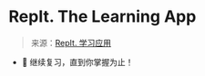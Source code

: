 <!--yml

category: 未分类

date: 2024-05-27 14:31:31

-->

# RepIt. The Learning App

> 来源：[RepIt. 学习应用](https://repit.framer.ai/)

+   🤯 继续复习，直到你掌握为止！
